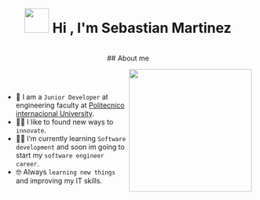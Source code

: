  <h1 align="center"><picture><img src = "https://github.com/7oSkaaa/7oSkaaa/blob/main/Images/about_me.gif?raw=true" width = 50px></picture> Hi , I'm Sebastian Martinez</h1>
<p align="center">
<br>	
##  About me

<picture> <img align="right" src="https://github.com/7oSkaaa/7oSkaaa/blob/main/Images/Right_Side.gif?raw=true" width = 250px></picture>

<br><br>

- :school: I am a `Junior Developer` at engineering faculty at [Politecnico internacional University](https://www.politecnicointernacional.edu.co/sw/es).
- :technologist: I like to found new ways to `innovate`. 
- :student: I’m currently learning `Software development` and soon im going to start my `software engineer career`.
- :nerd_face: Always `learning new things` and improving my IT skills.
<br>
